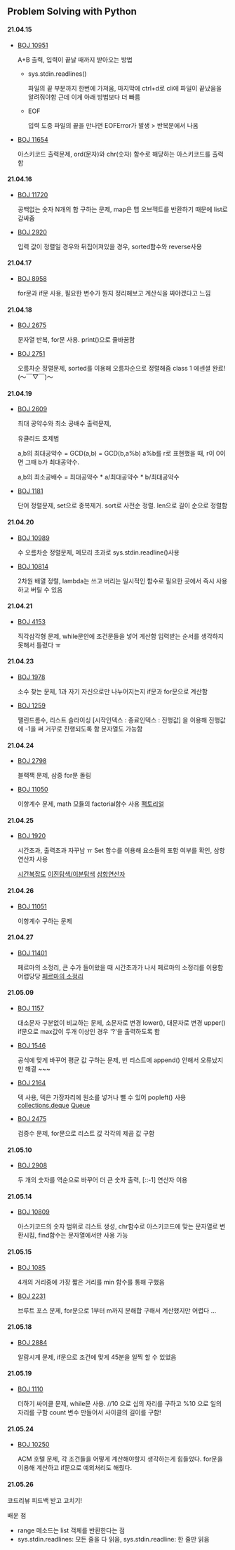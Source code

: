 ## Problem Solving with Python



#### 21.04.15

- [BOJ 10951](../master/python/10951.py)

  A+B 출력, 입력이 끝날 때까지 받아오는 방법
  
  - sys.stdin.readlines() 
  
    파일의 끝 부분까지 한번에 가져옴, 마지막에 ctrl+d로 cli에 파일이 끝났음을 알려줘야함
    근데 이게 아래 방법보다 더 빠름
    
  - EOF
    
    입력 도중 파일의 끝을 만나면 EOFError가 발생 > 반복문에서 나옴
    
 
- [BOJ 11654](../master/python/11654.py)

    아스키코드 출력문제, ord(문자)와 chr(숫자) 함수로 해당하는 아스키코드를 출력함
    
    
#### 21.04.16

- [BOJ 11720](../master/python/11720.py)

  공백없는 숫자 N개의 합 구하는 문제, 
  map은 맵 오브젝트를 반환하기 때문에 list로 감싸줌
  
- [BOJ 2920](../master/python/2920.py)

  입력 값이 정렬일 경우와 뒤집어져있을 경우,
  sorted함수와 reverse사용
          
#### 21.04.17

- [BOJ 8958](../master/python/8958.py)

   for문과 if문 사용, 필요한 변수가 뭔지 정리해보고 계산식을 짜야겠다고 느낌

#### 21.04.18

- [BOJ 2675](../master/python/2675.py)

    문자열 반복, for문 사용. print()으로 줄바꿈함
    
- [BOJ 2751](../master/python/2751.py)

    오름차순 정렬문제, sorted를 이용해 오름차순으로 정렬해줌
    class 1 에센셜 완료! (～￣▽￣)～
    
#### 21.04.19

- [BOJ 2609](../master/python/2609.py)

    최대 공약수와 최소 공배수 출력문제, 
    
    유클리드 호제법
    
    a,b의 최대공약수 = GCD(a,b) = GCD(b,a%b)
    a%b를 r로 표현했을 때, r이 0이면 그때 b가 최대공약수.
    
    a,b의 최소공배수 = 최대공약수 * a/최대공약수 * b/최대공약수
    
- [BOJ 1181](../master/python/1181.py)

    단어 정렬문제, set으로 중복제거. sort로 사전순 정렬. len으로 길이 순으로 정렬함
    
#### 21.04.20

- [BOJ 10989](../master/python/10989.py)

    수 오름차순 정렬문제, 메모리 초과로 sys.stdin.readline()사용
    
- [BOJ 10814](../master/python/10814.py)    

    2차원 배열 정렬, lambda는 쓰고 버리는 일시적인 함수로 필요한 곳에서 즉시 사용하고 버릴 수 있음

#### 21.04.21

- [BOJ 4153](../master/python/4153.py)    

    직각삼각형 문제, while문안에 조건문들을 넣어 계산함 입력받는 순서를 생각하지 못해서 틀렸다 ㅠ
    
#### 21.04.23

- [BOJ 1978](../master/python/1978.py)    
    
    소수 찾는 문제, 1과 자기 자신으로만 나누어지는지 if문과 for문으로 계산함
    
- [BOJ 1259](../master/python/1259.py)      

    팰린드롬수, 리스트 슬라이싱 [시작인덱스 : 종료인덱스 : 진행값] 을 이용해 진행값에 -1을 써 거꾸로 진행되도록 함
    문자열도 가능함
    
#### 21.04.24

- [BOJ 2798](../master/python/2798.py) 

    블랙잭 문제, 삼중 for문 돌림  
    
- [BOJ 11050](../master/python/11050.py) 

    이항계수 문제, math 모듈의 factorial함수 사용 
    [팩토리얼](https://shoark7.github.io/programming/algorithm/several-ways-to-solve-factorial-in-python)
 
#### 21.04.25

- [BOJ 1920](../master/python/1920.py) 

    시간초과, 출력초과 자꾸남 ㅠ Set 함수를 이용해 요소들의 포함 여부를 확인, 삼항연산자 사용
    
    [시간복잡도](https://chancoding.tistory.com/43) [이진탐색/이분탐색](https://velog.io/@yeseolee/%ED%8C%8C%EC%9D%B4%EC%8D%AC-%EC%95%8C%EA%B3%A0%EB%A6%AC%EC%A6%98-Binary-Search%EC%9D%B4%EB%B6%84%ED%83%90%EC%83%89) [삼항연산자](https://ooyoung.tistory.com/116)

#### 21.04.26

- [BOJ 11051](../master/python/11051.py)     

    이항계수 구하는 문제   
    
#### 21.04.27

- [BOJ 11401](../master/python/11401.py)

    페르마의 소정리, 큰 수가 들어왔을 때 시간초과가 나서 페르마의 소정리를 이용함 어렵당당
    [페르마의 소정리](https://www.acmicpc.net/board/view/15795)

#### 21.05.09

- [BOJ 1157](../master/python/1157.py)     

    대소문자 구분없이 비교하는 문제, 소문자로 변경 lower(), 대문자로 변경 upper() 
    if문으로 max값이 두개 이상인 경우 '?'을 출력하도록 함     
    
- [BOJ 1546](../master/python/1546.py)

    공식에 맞게 바꾸어 평균 값 구하는 문제, 빈 리스트에 append() 안해서 오류났지만 해결 ~~~
    
- [BOJ 2164](../master/python/2164.py)

    덱 사용, 덱은 가장자리에 원소를 넣거나 뺄 수 있어 popleft() 사용 
    [collections.deque](https://docs.python.org/3/library/collections.html#collections.deque)  [Queue](https://yunaaaas.tistory.com/29)
  
- [BOJ 2475](../master/python/2475.py)
    
    검증수 문제, for문으로 리스트 값 각각의 제곱 값 구함
         
#### 21.05.10

- [BOJ 2908](../master/python/2908.py)

    두 개의 숫자를 역순으로 바꾸어 더 큰 숫자 출력, [::-1] 연산자 이용
    
#### 21.05.14

- [BOJ 10809](../master/python/10809.py)

    아스키코드의 숫자 범위로 리스트 생성, chr함수로 아스키코드에 맞는 문자열로 변환시킴, find함수는 문자열에서만 사용 가능

#### 21.05.15

- [BOJ 1085](../master/python/1085.py)

    4개의 거리중에 가장 짧은 거리를 min 함수를 통해 구했음
    
 - [BOJ 2231](../master/python/2231.py)   
 
    브루트 포스 문제, for문으로 1부터 m까지 분해합 구해서 계산했지만 어렵다 ... 
    
#### 21.05.18

- [BOJ 2884](../master/python/2884.py)

    알람시계 문제, if문으로 조건에 맞게 45분을 일찍 할 수 있었음    
    
#### 21.05.19

- [BOJ 1110](../master/python/1110.py)

    더하기 싸이클 문제, while문 사용. //10 으로 십의 자리를 구하고 %10 으로 일의 자리를 구함 count 변수 만들어서 사이클의 길이를 구함!    

#### 21.05.24

- [BOJ 10250](../master/python/10250.py)

    ACM 호텔 문제, 각 조건들을 어떻게 계산해야할지 생각하는게 힘들었다. for문을 이용해 계산하고 if문으로 예외처리도 해줬다.
    
#### 21.05.26

   코드리뷰 피드백 받고 고치기! 
   
   배운 점 
   - range 메소드는 list 객체를 반환한다는 점
   - sys.stdin.readlines: 모든 줄을 다 읽음, sys.stdin.readline: 한 줄만 읽음